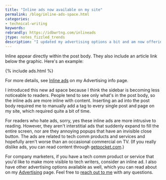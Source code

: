 ```yaml
---
title: "Inline ads now available on my site"
permalink: /blog/inline-ads-space.html
categories:
- technical-writing
keywords:
rebrandly: https://idbwrtng.com/inlineads
jtype: notes_fizzled_trends
description: "I updated my advertising options a bit and am now offering inline ads."
---
```


Inline appear directly within the post body. They also include an article link below the graphic. Here's an example:

{% include ads.html %}

For more details, see [Inline ads](/advertising/#inlineads) on my Advertising info page.

I introduced this new ad space because I think the sidebar is becoming less noticeable to readers. People tend to see only what's in the post body, so the inline ads are more inline with content. Inserting an ad into the post body required me to manually add a tag to every single post and page on my site, which required quite a bit of time.

For readers who hate ads, sorry, yes these inline ads are more intrusive to reading. However, they aren't interstitial ads that suddenly expand to fill the entire screen, nor are they annoying popups that have an invisible close button. The ads are related to tech comm products and services and hopefully aren't worse than an occasional commercial on TV. (If you really dislike ads, you can read content through [getpocket.com](https://getpocket.com/).)

For company marketers, if you have a tech comm product or service that you'd like to make more visible to tech writers, consider an inline ad. I also have other advertising options available as well, which you can read about on my [Advertising](/advertising) page. Feel free to [reach out to me](/contact/) with any questions.
